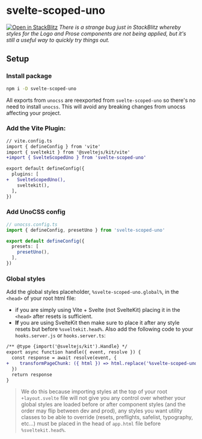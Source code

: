 # svelte-scoped-uno

[![Open in StackBlitz](https://developer.stackblitz.com/img/open_in_stackblitz_small.svg)](https://stackblitz.com/fork/github/jacob-8/svelte-scoped-uno/tree/main/examples/sveltekit-vite-plugin)
*There is a strange bug just in StackBlitz whereby styles for the Logo and Prose components are not being applied, but it's still a useful way to quickly try things out.*

## Setup

### Install package

```bash
npm i -D svelte-scoped-uno
```

All exports from `unocss` are reexported from `svelte-scoped-uno` so there's no need to install `unocss`. This will avoid any breaking changes from unocss affecting your project.

### Add the Vite Plugin:

```diff
// vite.config.ts
import { defineConfig } from 'vite'
import { sveltekit } from '@sveltejs/kit/vite'
+import { SvelteScopedUno } from 'svelte-scoped-uno'

export default defineConfig({
  plugins: [
+   SvelteScopedUno(),
    sveltekit(),
  ],
})
```

### Add UnoCSS config

```ts
// unocss.config.ts
import { defineConfig, presetUno } from 'svelte-scoped-uno'

export default defineConfig({
  presets: [
    presetUno(),
  ],
})
```

### Global styles

Add the global styles placeholder, `%svelte-scoped-uno.global%`, in the `<head>` of your root html file:
  - if you are simply using Vite + Svelte (not SvelteKit) placing it in the `<head>` after resets is sufficient.
  - **If** you are using SvelteKit then make sure to place it after any style resets but before `%sveltekit.head%`. Also add the following code to your `hooks.server.js` or `hooks.server.ts`:

```diff
/** @type {import('@sveltejs/kit').Handle} */
export async function handle({ event, resolve }) {
  const response = await resolve(event, {
+    transformPageChunk: ({ html }) => html.replace('%svelte-scoped-uno.global%', 'svelte_scoped_uno_global_styles'),
  })
  return response
}
```

> We do this because importing styles at the top of your root `+layout.svelte` file will not give you any control over whether your global styles are loaded before or after component styles (and the order may flip between dev and prod), any styles you want utility classes to be able to override (resets, preflights, safelist, typography, etc...) must be placed in the head of `app.html` file before `%sveltekit.head%`. 
